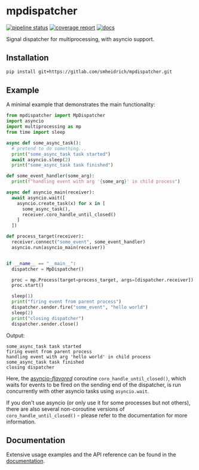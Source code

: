 # mpdispatcher

[![pipeline status](https://gitlab.com/smheidrich/mpdispatcher/badges/main/pipeline.svg?style=flat-square)](https://gitlab.com/smheidrich/mpdispatcher/-/commits/main)
[![coverage report](https://gitlab.com/smheidrich/mpdispatcher/badges/main/coverage.svg?style=flat-square)](https://gitlab.com/smheidrich/mpdispatcher/-/commits/main)
[![docs](https://img.shields.io/badge/docs-online-brightgreen?style=flat-square)](https://smheidrich.gitlab.io/mpdispatcher/)

Signal dispatcher for multiprocessing, with asyncio support.


## Installation

```bash
pip install git+https://gitlab.com/smheidrich/mpdispatcher.git
```

## Example

A minimal example that demonstrates the main functionality:

```python
from mpdispatcher import MpDispatcher
import asyncio
import multiprocessing as mp
from time import sleep

async def some_async_task():
  # pretend to do something...
  print("some_async_task task started")
  await asyncio.sleep(2)
  print("some_async_task task finished")

def some_event_handler(some_arg):
  print(f"handling event with arg '{some_arg}' in child process")

async def asyncio_main(receiver):
  await asyncio.wait([
    asyncio.create_task(x) for x in [
      some_async_task(),
      receiver.coro_handle_until_closed()
    ]
  ])

def process_target(receiver):
  receiver.connect("some_event", some_event_handler)
  asyncio.run(asyncio_main(receiver))


if __name__ == "__main__":
  dispatcher = MpDispatcher()

  proc = mp.Process(target=process_target, args=[dispatcher.receiver])
  proc.start()

  sleep(1)
  print("firing event from parent process")
  dispatcher.sender.fire("some_event", "hello world")
  sleep(2)
  print("closing dispatcher")
  dispatcher.sender.close()
```

Output:
```
some_async_task task started
firing event from parent process
handling event with arg 'hello world' in child process
some_async_task task finished
closing dispatcher
```

Here, the
[asyncio-*flavored*](https://trio-asyncio.readthedocs.io/en/latest/principles.html#async-function-flavors)
coroutine `coro_handle_until_closed()`, which waits for events to be fired on
the sending end of the dispatcher, is run concurrently with other asyncio tasks
using `asyncio.wait`.

If you don't use asyncio (or only use it for some processes but not others),
there are also several non-coroutine versions of `coro_handle_until_closed()` -
please refer to the documentation for more information.


## Documentation

Extensive usage examples and the API reference can be found in the
[documentation](https://smheidrich.gitlab.io/mpdispatcher/).

